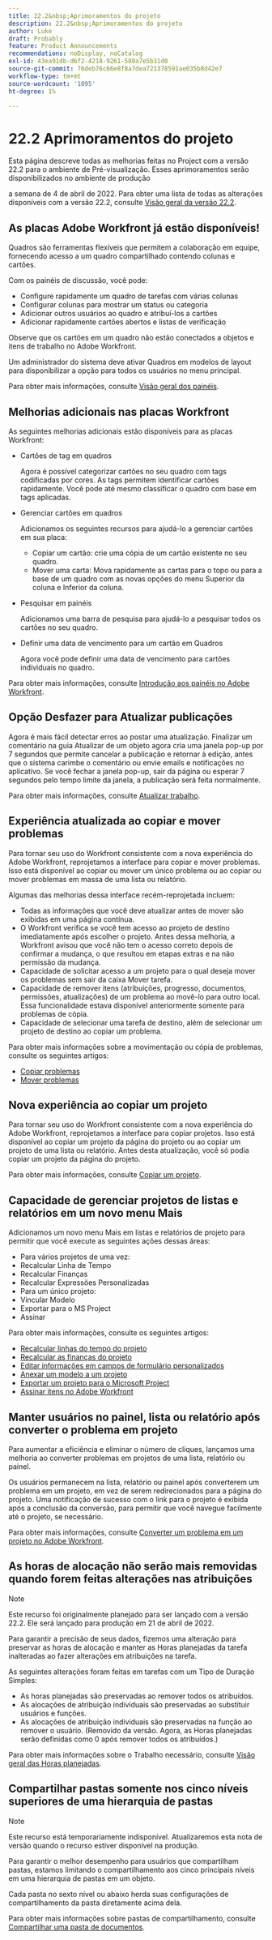 ```yaml
---
title: 22.2&nbsp;Aprimoramentos do projeto
description: 22.2&nbsp;Aprimoramentos do projeto
author: Luke
draft: Probably
feature: Product Announcements
recommendations: noDisplay, noCatalog
exl-id: 43ea91db-d6f2-4218-9261-580a7e5b31d0
source-git-commit: 76deb76c66e8f8a7dea721378591ae035b8d42e7
workflow-type: tm+mt
source-wordcount: '1095'
ht-degree: 1%

---
```


# 22.2 Aprimoramentos do projeto

Esta página descreve todas as melhorias feitas no Project com a versão 22.2 para o ambiente de Pré-visualização. Esses aprimoramentos serão disponibilizados no ambiente de produção

<!--
<MadCap:conditionalText data-mc-conditions="QuicksilverOrClassic.Draft mode">
in January 2022
</MadCap:conditionalText>
-->

a semana de 4 de abril de 2022. Para obter uma lista de todas as alterações disponíveis com a versão 22.2, consulte [Visão geral da versão 22.2](../../../product-announcements/product-releases/22.2-release-activity/22-2-release-overview.md).

## As placas Adobe Workfront já estão disponíveis!

Quadros são ferramentas flexíveis que permitem a colaboração em equipe, fornecendo acesso a um quadro compartilhado contendo colunas e cartões.

Com os painéis de discussão, você pode:

* Configure rapidamente um quadro de tarefas com várias colunas
* Configurar colunas para mostrar um status ou categoria
* Adicionar outros usuários ao quadro e atribuí-los a cartões
* Adicionar rapidamente cartões abertos e listas de verificação

Observe que os cartões em um quadro não estão conectados a objetos e itens de trabalho no Adobe Workfront.

Um administrador do sistema deve ativar Quadros em modelos de layout para disponibilizar a opção para todos os usuários no menu principal.

Para obter mais informações, consulte [Visão geral dos painéis](../../../agile/boards-overview.md).

## Melhorias adicionais nas placas Workfront

As seguintes melhorias adicionais estão disponíveis para as placas Workfront:

* Cartões de tag em quadros

  Agora é possível categorizar cartões no seu quadro com tags codificadas por cores. As tags permitem identificar cartões rapidamente. Você pode até mesmo classificar o quadro com base em tags aplicadas.

* Gerenciar cartões em quadros

  Adicionamos os seguintes recursos para ajudá-lo a gerenciar cartões em sua placa:

   * Copiar um cartão: crie uma cópia de um cartão existente no seu quadro.
   * Mover uma carta: Mova rapidamente as cartas para o topo ou para a base de um quadro com as novas opções do menu Superior da coluna e Inferior da coluna.

* Pesquisar em painéis

  Adicionamos uma barra de pesquisa para ajudá-lo a pesquisar todos os cartões no seu quadro.

* Definir uma data de vencimento para um cartão em Quadros

  Agora você pode definir uma data de vencimento para cartões individuais no quadro.

Para obter mais informações, consulte [Introdução aos painéis no Adobe Workfront](../../../agile/get-started-with-boards/get-started-with-boards.md).

## Opção Desfazer para Atualizar publicações

Agora é mais fácil detectar erros ao postar uma atualização. Finalizar um comentário na guia Atualizar de um objeto agora cria uma janela pop-up por 7 segundos que permite cancelar a publicação e retornar à edição, antes que o sistema carimbe o comentário ou envie emails e notificações no aplicativo. Se você fechar a janela pop-up, sair da página ou esperar 7 segundos pelo tempo limite da janela, a publicação será feita normalmente.

Para obter mais informações, consulte [Atualizar trabalho](../../../workfront-basics/updating-work-items-and-viewing-updates/update-work.md).

## Experiência atualizada ao copiar e mover problemas

Para tornar seu uso do Workfront consistente com a nova experiência do Adobe Workfront, reprojetamos a interface para copiar e mover problemas. Isso está disponível ao copiar ou mover um único problema ou ao copiar ou mover problemas em massa de uma lista ou relatório.

Algumas das melhorias dessa interface recém-reprojetada incluem:

* Todas as informações que você deve atualizar antes de mover são exibidas em uma página contínua.
* O Workfront verifica se você tem acesso ao projeto de destino imediatamente após escolher o projeto. Antes dessa melhoria, a Workfront avisou que você não tem o acesso correto depois de confirmar a mudança, o que resultou em etapas extras e na não permissão da mudança.
* Capacidade de solicitar acesso a um projeto para o qual deseja mover os problemas sem sair da caixa Mover tarefa.
* Capacidade de remover itens (atribuições, progresso, documentos, permissões, atualizações) de um problema ao movê-lo para outro local. Essa funcionalidade estava disponível anteriormente somente para problemas de cópia.
* Capacidade de selecionar uma tarefa de destino, além de selecionar um projeto de destino ao copiar um problema.

Para obter mais informações sobre a movimentação ou cópia de problemas, consulte os seguintes artigos:

* [Copiar problemas](../../../manage-work/issues/manage-issues/copy-issues.md)
* [Mover problemas](../../../manage-work/issues/manage-issues/move-issues.md)

## Nova experiência ao copiar um projeto

Para tornar seu uso do Workfront consistente com a nova experiência do Adobe Workfront, reprojetamos a interface para copiar projetos. Isso está disponível ao copiar um projeto da página do projeto ou ao copiar um projeto de uma lista ou relatório. Antes desta atualização, você só podia copiar um projeto da página do projeto.

Para obter mais informações, consulte [Copiar um projeto](../../../manage-work/projects/manage-projects/copy-project.md).

## Capacidade de gerenciar projetos de listas e relatórios em um novo menu Mais

Adicionamos um novo menu Mais em listas e relatórios de projeto para permitir que você execute as seguintes ações dessas áreas:

* Para vários projetos de uma vez:
* Recalcular Linha de Tempo
* Recalcular Finanças
* Recalcular Expressões Personalizadas
* Para um único projeto:
* Vincular Modelo
* Exportar para o MS Project
* Assinar

Para obter mais informações, consulte os seguintes artigos:

* [Recalcular linhas do tempo do projeto](../../../manage-work/projects/manage-projects/recalculate-project-timeline.md)
* [Recalcular as finanças do projeto](../../../manage-work/projects/project-finances/recalculate-project-finances.md)
* [Editar informações em campos de formulário personalizados](../../../workfront-basics/work-with-custom-forms/edit-custom-forms.md)
* [Anexar um modelo a um projeto](../../../manage-work/projects/create-and-manage-templates/attach-template-to-project.md)
* [Exportar um projeto para o Microsoft Project](../../../manage-work/projects/manage-projects/export-project-to-ms-project.md)
* [Assinar itens no Adobe Workfront](../../../workfront-basics/using-notifications/subscribe-to-items-in-workfront.md)

## Manter usuários no painel, lista ou relatório após converter o problema em projeto

Para aumentar a eficiência e eliminar o número de cliques, lançamos uma melhoria ao converter problemas em projetos de uma lista, relatório ou painel.

Os usuários permanecem na lista, relatório ou painel após converterem um problema em um projeto, em vez de serem redirecionados para a página do projeto. Uma notificação de sucesso com o link para o projeto é exibida após a conclusão da conversão, para permitir que você navegue facilmente até o projeto, se necessário.

Para obter mais informações, consulte [Converter um problema em um projeto no Adobe Workfront](../../../manage-work/issues/convert-issues/convert-issue-to-project.md).

## As horas de alocação não serão mais removidas quando forem feitas alterações nas atribuições

>[!NOTE]
>
>Este recurso foi originalmente planejado para ser lançado com a versão 22.2. Ele será lançado para produção em 21 de abril de 2022.

Para garantir a precisão de seus dados, fizemos uma alteração para preservar as horas de alocação e manter as Horas planejadas da tarefa inalteradas ao fazer alterações em atribuições na tarefa.

As seguintes alterações foram feitas em tarefas com um Tipo de Duração Simples:

* As horas planejadas são preservadas ao remover todos os atribuídos.
* As alocações de atribuição individuais são preservadas ao substituir usuários e funções.
* As alocações de atribuição individuais são preservadas na função ao remover o usuário. (Removido da versão. Agora, as Horas planejadas serão definidas como 0 após remover todos os atribuídos.)

Para obter mais informações sobre o Trabalho necessário, consulte [Visão geral das Horas planejadas](../../../manage-work/tasks/task-information/planned-hours.md).

## Compartilhar pastas somente nos cinco níveis superiores de uma hierarquia de pastas

>[!NOTE]
>
>Este recurso está temporariamente indisponível. Atualizaremos esta nota de versão quando o recurso estiver disponível na produção.

Para garantir o melhor desempenho para usuários que compartilham pastas, estamos limitando o compartilhamento aos cinco principais níveis em uma hierarquia de pastas em um objeto.

Cada pasta no sexto nível ou abaixo herda suas configurações de compartilhamento da pasta diretamente acima dela.

Para obter mais informações sobre pastas de compartilhamento, consulte [Compartilhar uma pasta de documentos](../../../workfront-basics/grant-and-request-access-to-objects/share-a-document-folder.md).

